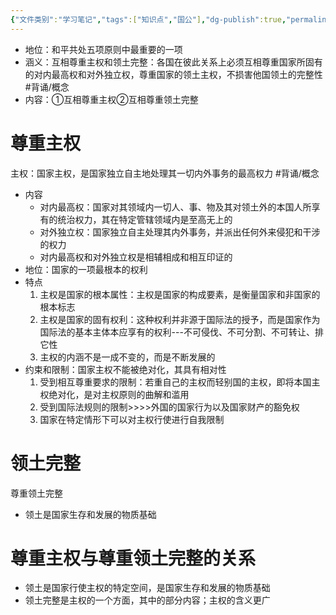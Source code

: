 ```yaml
---
{"文件类别":"学习笔记","tags":["知识点","国公"],"dg-publish":true,"permalink":"/学习笔记studyup/国际公法/互相尊重主权和领土完整原则/","dgPassFrontmatter":true,"created":"2024-09-25T20:07:44.919+08:00","updated":"2024-10-25T12:12:50.591+08:00"}
---
```


- 地位：和平共处五项原则中最重要的一项
- 涵义：互相尊重主权和领土完整：各国在彼此关系上必须互相尊重国家所固有的对内最高权和对外独立权，尊重国家的领土主权，不损害他国领土的完整性 #背诵/概念 
- 内容：①互相尊重主权②互相尊重领土完整
# 尊重主权
主权：国家主权，是国家独立自主地处理其一切内外事务的最高权力 #背诵/概念 
- 内容
	- 对内最高权：国家对其领域内一切人、事、物及其对领土外的本国人所享有的统治权力，其在特定管辖领域内是至高无上的
	- 对外独立权：国家独立自主处理其内外事务，并派出任何外来侵犯和干涉的权力
	- 对内最高权和对外独立权是相辅相成和相互印证的
- 地位：国家的一项最根本的权利
- 特点
	1. 主权是国家的根本属性：主权是国家的构成要素，是衡量国家和非国家的根本标志
	2. 主权是国家的固有权利：这种权利并非源于国际法的授予，而是国家作为国际法的基本主体本应享有的权利---不可侵伐、不可分割、不可转让、排它性
	3. 主权的内涵不是一成不变的，而是不断发展的
- 约束和限制：国家主权不能被绝对化，其具有相对性
	1. 受到相互尊重要求的限制：若重自己的主权而轻别国的主权，即将本国主权绝对化，是对主权原则的曲解和滥用
	2. 受到国际法规则的限制>>>>外国的国家行为以及国家财产的豁免权
	3. 国家在特定情形下可以对主权行使进行自我限制
# 领土完整
尊重领土完整
- 领土是国家生存和发展的物质基础
# 尊重主权与尊重领土完整的关系
- 领土是国家行使主权的特定空间，是国家生存和发展的物质基础
- 领土完整是主权的一个方面，其中的部分内容；主权的含义更广